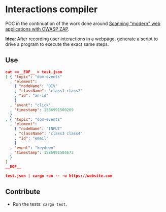 # Interactions compiler

POC in the continuation of the work done around [Scanning "modern" web applications with OWASP ZAP](https://blog.xaviermaso.com/2018/10/01/Scanning-modern-web-applications-with-OWASP-ZAP.html).

**Idea**:
After recording user interactions in a webpage, generate a script to drive a program to execute the exact same steps.


## Use

```json
cat <<__EOF__ > test.json
[ { "topic": "dom-events"
  , "element":
    { "nodeName": "DIV"
    , "className": "class1 class2"
    , "id": "an-id"
    }
  , "event": "click"
  , "timestamp": 1586991500209
  }
, { "topic": "dom-events"
  , "element":
    { "nodeName": "INPUT"
    , "className": "class3 class4"
    , "id": "email"
    }
  , "event": "keydown"
  , "timestamp": 1586991504673
  }
]
__EOF__

test.json | cargo run -- -u https://website.com
```


## Contribute

  * Run the tests: `cargo test`.

